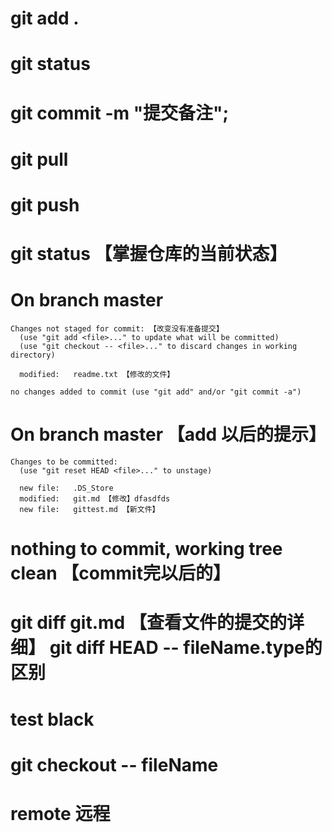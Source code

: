 # git add . 
# git status
# git commit -m "提交备注";
# git pull
# git push

# git status 【掌握仓库的当前状态】
  # On branch master
    Changes not staged for commit: 【改变没有准备提交】
      (use "git add <file>..." to update what will be committed)
      (use "git checkout -- <file>..." to discard changes in working directory)

      modified:   readme.txt 【修改的文件】

    no changes added to commit (use "git add" and/or "git commit -a")
  
  # On branch master 【add 以后的提示】
    Changes to be committed:
      (use "git reset HEAD <file>..." to unstage)

      new file:   .DS_Store
      modified:   git.md 【修改】dfasdfds
      new file:   gittest.md 【新文件】
  # nothing to commit, working tree clean 【commit完以后的】

# git diff git.md 【查看文件的提交的详细】 git diff HEAD -- fileName.type的区别
# test black
# git checkout -- fileName

# remote 远程

